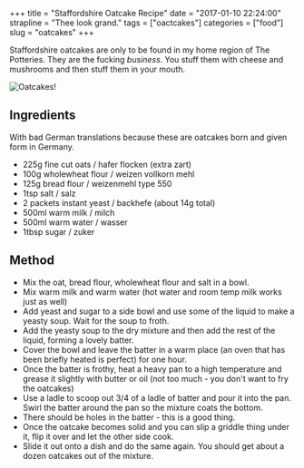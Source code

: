+++
title = "Staffordshire Oatcake Recipe"
date = "2017-01-10 22:24:00"
strapline = "Thee look grand."
tags = ["oactcakes"]
categories = ["food"]
slug = "oatcakes"
+++

Staffordshire oatcakes are only to be found in my home region of The Potteries. They are the fucking _business_. You stuff them with cheese and mushrooms and then stuff them in your mouth.

![Oatcakes!](https://pbs.twimg.com/media/C117DXRW8AA-cbr.jpg)

## Ingredients

With bad German translations because these are oatcakes born and given form in Germany.

* 225g fine cut oats / hafer flocken (extra zart)
* 100g wholewheat flour / weizen vollkorn mehl
* 125g bread flour / weizenmehl type 550
* 1tsp salt / salz
* 2 packets instant yeast / backhefe (about 14g total)
* 500ml warm milk / milch
* 500ml warm water / wasser
* 1tbsp sugar / zuker

## Method

* Mix the oat, bread flour, wholewheat flour and salt in a bowl.
* Mix warm milk and warm water (hot water and room temp milk works just as well)
* Add yeast and sugar to a side bowl and use some of the liquid to make a yeasty soup. Wait for the soup to froth.
* Add the yeasty soup to the dry mixture and then add the rest of the liquid, forming a lovely batter.
* Cover the bowl and leave the batter in a warm place (an oven that has been briefly heated is perfect) for one hour.
* Once the batter is frothy, heat a heavy pan to a high temperature and grease it slightly with butter or oil (not too much - you don't want to fry the oatcakes)
* Use a ladle to scoop out 3/4 of a ladle of batter and pour it into the pan. Swirl the batter around the pan so the mixture coats the bottom.
* There should be holes in the batter - this is a good thing.
* Once the oatcake becomes solid and you can slip a griddle thing under it, flip it over and let the other side cook.
* Slide it out onto a dish and do the same again. You should get about a dozen oatcakes out of the mixture.
